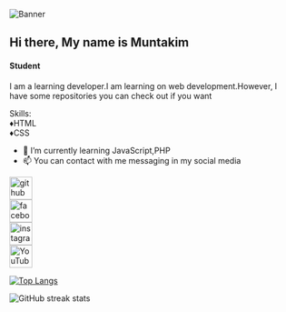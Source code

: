 ![Banner](https://scontent.fdac8-1.fna.fbcdn.net/v/t39.30808-6/412943185_122119063094104492_7975790027006891271_n.jpg?_nc_cat=101&ccb=1-7&_nc_sid=783fdb&_nc_ohc=E7nuP2pwnfYAX-d3Ujc&_nc_ht=scontent.fdac8-1.fna&oh=00_AfDOKkbo8FUzYX_9B4Ji_iRiyU5rKy1M-U0weyh_Y0NxKw&oe=65CF8360)

## Hi there, My name is Muntakim
#### Student


I am a learning developer.I am learning on web development.However, I have some repositories you can check out if you want


Skills: <br>
♦️HTML <br>
♦️CSS

- 🌱 I’m currently learning JavaScript,PHP
- 📫 You can contact with me messaging in my social media


[<img src='https://cdn.jsdelivr.net/npm/simple-icons@3.0.1/icons/github.svg' alt='github' height='40'>](https://github.com/muntakim9994) <br> 
[<img src='https://cdn.jsdelivr.net/npm/simple-icons@3.0.1/icons/facebook.svg' alt='facebook' height='40'>](https://www.facebook.com/muntakim9994) <br> 
[<img src='https://cdn.jsdelivr.net/npm/simple-icons@3.0.1/icons/instagram.svg' alt='instagram' height='40'>](https://www.instagram.com/muntakim9994/) <br>
[<img src='https://cdn.jsdelivr.net/npm/simple-icons@3.0.1/icons/youtube.svg' alt='YouTube' height='40'>](https://www.youtube.com/channel/muntakim9994)


[![Top Langs](https://github-readme-stats.vercel.app/api/top-langs/?username=muntakim9994)](https://github.com/anuraghazra/github-readme-stats)

![GitHub streak stats](https://streak-stats.demolab.com/?user=muntakim9994)  

